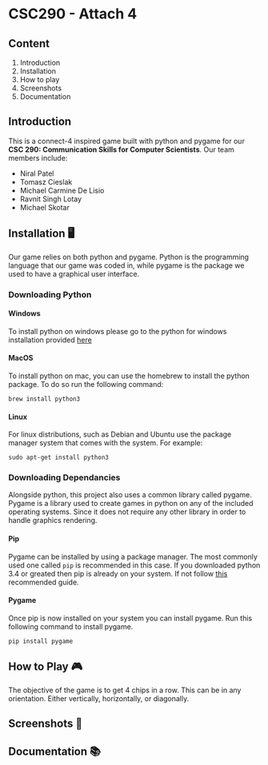 # CSC290 - Attach 4

## Content
1. Introduction
2. Installation
3. How to play
4. Screenshots
5. Documentation

## Introduction
This is a connect-4 inspired game built with python and pygame for our **CSC 290: Communication Skills for Computer Scientists**. Our team members include:

- Niral Patel
- Tomasz Cieslak
- Michael Carmine De Lisio
- Ravnit Singh Lotay
- Michael Skotar

## Installation 🖥️
Our game relies on both python and pygame. Python is the programming language that our game was coded in, while pygame is the package we used to have a graphical user interface.

### Downloading Python
#### Windows
To install python on windows please go to the python for windows installation provided [here](https://www.python.org/downloads/)

#### MacOS
To install python on mac, you can use the homebrew to install the python package. To do so run the following command: 

`brew install python3`

#### Linux
For linux distributions, such as Debian and Ubuntu use the package manager system that comes with the system. For example:

`sudo apt-get install python3`

### Downloading Dependancies
Alongside python, this project also uses a common library called pygame. Pygame is a library used to create games in python on any of the included operating systems. Since it does not require any other library in order to handle graphics rendering.

#### Pip
Pygame can be installed by using a package manager. The most commonly used one called `pip` is recommended in this case. If you downloaded python 3.4 or greated then pip is already on your system. If not follow [this](https://pip.pypa.io/en/stable/installing/) recommended guide. 

#### Pygame
Once pip is now installed on your system you can install pygame.
Run this following command to install pygame.

`pip install pygame`

## How to Play 🎮
The objective of the game is to get 4 chips in a row. This can be in any orientation. Either vertically, horizontally, or diagonally. 

## Screenshots 👾

## Documentation 📚

